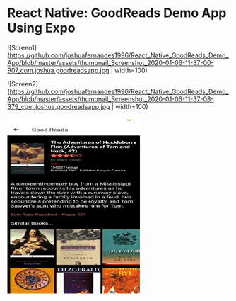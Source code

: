 # React Native: GoodReads Demo App Using Expo

![Screen1](https://github.com/joshuafernandes1996/React_Native_GoodReads_Demo_App/blob/master/assets/thumbnail_Screenshot_2020-01-06-11-37-00-907_com.joshua.goodreadsapp.jpg | width=100)

![Screen2](https://github.com/joshuafernandes1996/React_Native_GoodReads_Demo_App/blob/master/assets/thumbnail_Screenshot_2020-01-06-11-37-08-379_com.joshua.goodreadsapp.jpg | width=100)

<img src="https://github.com/joshuafernandes1996/React_Native_GoodReads_Demo_App/blob/master/assets/thumbnail_Screenshot_2020-01-06-11-37-08-379_com.joshua.goodreadsapp.jpg" width="300" height="400" />
